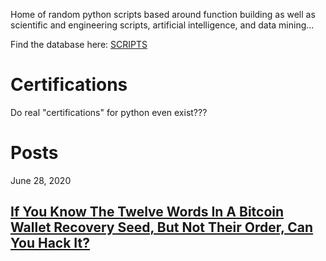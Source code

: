 Home of random python scripts based around function building as well as scientific and engineering scripts, artificial intelligence, and data mining...

Find the database here: [SCRIPTS](https://github.com/markhebing/python-scripts)

# Certifications

Do real "certifications" for python even exist???

# Posts

June 28, 2020

## [If You Know The Twelve Words In A Bitcoin Wallet Recovery Seed, But Not Their Order, Can You Hack It?](https://markhebing.github.io/if-you-know-the-twelve-words-in-a-bitcoin-wallet-recovery-seed-but-not-their-order-can-you-hack-it/)
